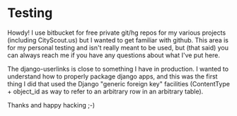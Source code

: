 # Testing

Howdy!  I use bitbucket for free private git/hg repos for my various projects (including CityScout.us) but I wanted to get familiar with github. This area is for my personal testing and isn't really meant to be used, but (that said) you can always reach me if you have any questions about what I've put here.

The django-userlinks is close to something I have in production. I wanted to understand how to properly package django apps, and this was the first thing I did that used the Django "generic foreign key" facilities (ContentType + object_id as way to refer to an arbitrary row in an arbitrary table).

Thanks and happy hacking  ;-)
